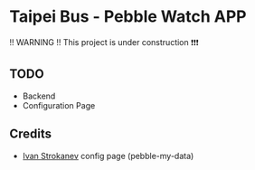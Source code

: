Taipei Bus - Pebble Watch APP
=============================

!! WARNING !! This project is under construction :exclamation::exclamation::exclamation:

TODO
----
- Backend
- Configuration Page


Credits
-------
- [Ivan Strokanev](https://github.com/bahbka) config page (pebble-my-data)

